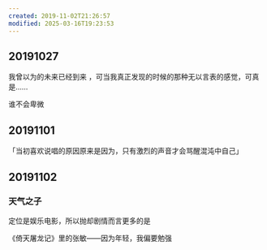 ```yaml
---
created: 2019-11-02T21:26:57
modified: 2025-03-16T19:23:53
---
```


## 20191027

我曾以为的未来已经到来 ，可当我真正发现的时候的那种无以言表的感觉，可真是……

谁不会卑微

## 20191101

「当初喜欢说唱的原因原来是因为，只有激烈的声音才会骂醒混沌中自己」

## 20191102
### 天气之子

定位是娱乐电影，所以抛却剧情而言更多的是

《倚天屠龙记》里的张敏——因为年轻，我偏要勉强
